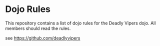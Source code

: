 Dojo Rules
==========

This repository contains a list of dojo rules for the Deadly Vipers dojo. All members should read the rules.

see https://github.com/deadlyvipers


